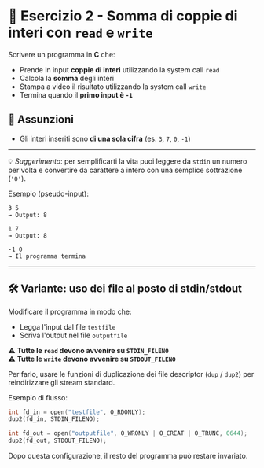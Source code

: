 # 🔧 Esercizio 2 - Somma di coppie di interi con `read` e `write`

Scrivere un programma in **C** che:

- Prende in input **coppie di interi** utilizzando la system call `read`
- Calcola la **somma** degli interi
- Stampa a video il risultato utilizzando la system call `write`
- Termina quando il **primo input è `-1`**

## 🧠 Assunzioni

- Gli interi inseriti sono **di una sola cifra** (es. `3`, `7`, `0`, `-1`)

---

💡 *Suggerimento*: per semplificarti la vita puoi leggere da `stdin` un numero per volta e convertire da carattere a intero con una semplice sottrazione (`'0'`).

Esempio (pseudo-input):
```
3 5
→ Output: 8

1 7
→ Output: 8

-1 0
→ Il programma termina
```

---

## 🛠️ Variante: uso dei file al posto di stdin/stdout

Modificare il programma in modo che:

- Legga l'input dal file `testfile`
- Scriva l'output nel file `outputfile`

⚠️ **Tutte le `read` devono avvenire su `STDIN_FILENO`**  
⚠️ **Tutte le `write` devono avvenire su `STDOUT_FILENO`**

Per farlo, usare le funzioni di duplicazione dei file descriptor (`dup` / `dup2`) per reindirizzare gli stream standard.

Esempio di flusso:
```c
int fd_in = open("testfile", O_RDONLY);
dup2(fd_in, STDIN_FILENO);

int fd_out = open("outputfile", O_WRONLY | O_CREAT | O_TRUNC, 0644);
dup2(fd_out, STDOUT_FILENO);
```
Dopo questa configurazione, il resto del programma può restare invariato.
